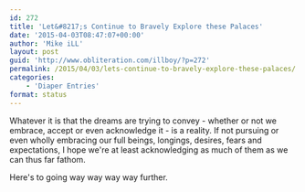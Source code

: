 ```yaml
---
id: 272
title: 'Let&#8217;s Continue to Bravely Explore these Palaces'
date: '2015-04-03T08:47:07+00:00'
author: 'Mike iLL'
layout: post
guid: 'http://www.obliteration.com/illboy/?p=272'
permalink: /2015/04/03/lets-continue-to-bravely-explore-these-palaces/
categories:
    - 'Diaper Entries'
format: status
---
```


Whatever it is that the dreams are trying to convey - whether or not we embrace, accept or even acknowledge it - is a reality. If not pursuing or even wholly embracing our full beings, longings, desires, fears and expectations, I hope we're at least acknowledging as much of them as we can thus far fathom.

Here's to going way way way way further.